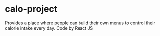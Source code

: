 # calo-project
Provides a place where people can build their own menus to control their calorie intake every day. Code by React JS
